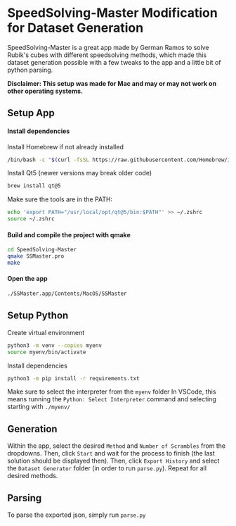 # SpeedSolving-Master Modification for Dataset Generation

SpeedSolving-Master is a great app made by German Ramos to solve Rubik's cubes with different speedsolving methods, which made this dataset generation possible with a few tweaks to the app and a little bit of python parsing.

**Disclaimer: This setup was made for Mac and may or may not work on other operating systems.**

## Setup App

#### Install dependencies

Install Homebrew if not already installed

```bash
/bin/bash -c "$(curl -fsSL https://raw.githubusercontent.com/Homebrew/install/HEAD/install.sh)"
```

Install Qt5 (newer versions may break older code)

```bash
brew install qt@5
```

Make sure the tools are in the PATH:

```bash
echo 'export PATH="/usr/local/opt/qt@5/bin:$PATH"' >> ~/.zshrc
source ~/.zshrc
```

#### Build and compile the project with qmake

```bash
cd SpeedSolving-Master
qmake SSMaster.pro
make
```

#### Open the app

```bash
./SSMaster.app/Contents/MacOS/SSMaster
```

## Setup Python

Create virtual environment

```bash
python3 -m venv --copies myenv
source myenv/bin/activate
```

Install dependencies

```bash
python3 -m pip install -r requirements.txt
```

Make sure to select the interpreter from the `myenv` folder
In VSCode, this means running the `Python: Select Interpreter` command and selecting starting with `./myenv/`

## Generation

Within the app, select the desired `Method` and `Number of Scrambles` from the dropdowns. Then, click `Start` and wait for the process to finish (the last solution should be displayed then). Then, click `Export History` and select the `Dataset Generator` folder (in order to run `parse.py`). Repeat for all desired methods.

## Parsing

To parse the exported json, simply run `parse.py`
